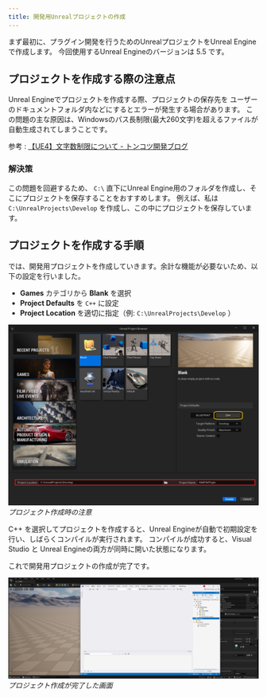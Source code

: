 ```yaml
---
title: 開発用Unrealプロジェクトの作成
---
```


まず最初に、プラグイン開発を行うためのUnrealプロジェクトをUnreal Engineで作成します。
今回使用するUnreal Engineのバージョンは 5.5 です。

## プロジェクトを作成する際の注意点

Unreal Engineでプロジェクトを作成する際、プロジェクトの保存先を
ユーザーのドキュメントフォルダ内などにするとエラーが発生する場合があります。
この問題の主な原因は、Windowsのパス長制限(最大260文字)を超えるファイルが自動生成されてしまうことです。

参考 : [【UE4】文字数制限について - トンコツ開発ブログ](https://shuntaendo.hatenablog.com/entry/2019/08/07/230000)

### 解決策

この問題を回避するため、 `C:\` 直下にUnreal Engine用のフォルダを作成し、そこにプロジェクトを保存することをおすすめします。
例えば、私は `C:\UnrealProjects\Develop` を作成し、この中にプロジェクトを保存しています。

## プロジェクトを作成する手順

では、開発用プロジェクトを作成していきます。余計な機能が必要ないため、以下の設定を行いました。

* **Games** カテゴリから **Blank** を選択
* **Project Defaults** を `C++` に設定
* **Project Location** を適切に指定（例: `C:\UnrealProjects\Develop` ）


![プロジェクト作成時の注意](images/01/01.png)
*プロジェクト作成時の注意*

C++ を選択してプロジェクトを作成すると、Unreal Engineが自動で初期設定を行い、しばらくコンパイルが実行されます。
コンパイルが成功すると、Visual Studio と Unreal Engineの両方が同時に開いた状態になります。

これで開発用プロジェクトの作成が完了です。

![プロジェクト作成が完了した画面](images/01/02.png)
*プロジェクト作成が完了した画面*
